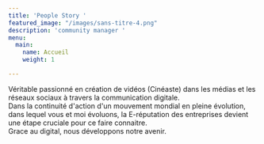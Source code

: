 ```yaml
---
title: 'People Story '
featured_image: "/images/sans-titre-4.png"
description: 'community manager '
menu:
  main:
    name: Accueil
    weight: 1

---
```

Véritable passionné en création de vidéos (Cinéaste) dans les médias et les réseaux sociaux à travers la communication digitale.   
Dans la continuité d'action d'un mouvement mondial en pleine évolution, dans lequel vous et moi évoluons, la E-réputation des entreprises devient une étape cruciale pour ce faire connaitre.   
Grace au digital, nous développons notre avenir.